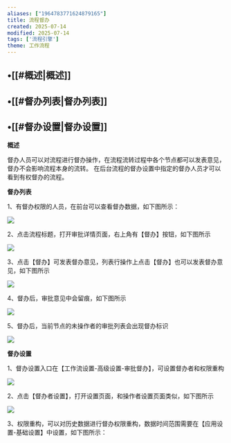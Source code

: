 ```yaml
---
aliases: ["1964783771624879165"]
title: 流程督办
created: 2025-07-14
modified: 2025-07-14
tags: ['流程引擎']
theme: 工作流程
---
```


## •[[#概述|概述]]

## •[[#督办列表|督办列表]]

## •[[#督办设置|督办设置]]

**概述**

督办人员可以对流程进行督办操作，在流程流转过程中各个节点都可以发表意见，督办不会影响流程本身的流转。 在后台流程的督办设置中指定的督办人员才可以看到有权督办的流程。

**督办列表**

1、有督办权限的人员，在前台可以查看督办数据，如下图所示：

![](https://myhelpdoc.oss-cn-heyuan.aliyuncs.com/mdimages/eb91b0a91a3c12bb6d1db23f00cb37ac.jpg)

2、点击流程标题，打开审批详情页面，右上角有【督办】按钮，如下图所示

![](https://myhelpdoc.oss-cn-heyuan.aliyuncs.com/mdimages/6fb10b4459a4bb849adeaf2c2876074a.jpg)

3、点击【督办】可发表督办意见，列表行操作上点击【督办】也可以发表督办意见，如下图所示

![](https://myhelpdoc.oss-cn-heyuan.aliyuncs.com/mdimages/7fb007edec6e8311bfd2c047988231d4.jpg)

4、督办后，审批意见中会留痕，如下图所示

![](https://myhelpdoc.oss-cn-heyuan.aliyuncs.com/mdimages/11f9feb9c7c0f153d88056d0cba92764.jpg)

5、督办后，当前节点的未操作者的审批列表会出现督办标识

![](https://myhelpdoc.oss-cn-heyuan.aliyuncs.com/mdimages/4717a940bb428fd309832ffec3e3c050.jpg)

**督办设置**

1、督办设置入口在【工作流设置-高级设置-审批督办】，可设置督办者和权限重构

![](https://myhelpdoc.oss-cn-heyuan.aliyuncs.com/mdimages/0eb61d704cd4cd8e91946dd00f379dfd.jpg)

2、点击【督办者设置】，打开设置页面，和操作者设置页面类似，如下图所示

![](https://myhelpdoc.oss-cn-heyuan.aliyuncs.com/mdimages/73b41a7c523fe66746b9bbe7bbbbf0ff.jpg)

3、权限重构，可以对历史数据进行督办权限重构，数据时间范围需要在【应用设置-基础设置】中设置，如下图所示：

